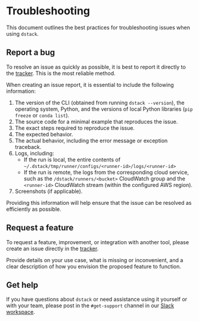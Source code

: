 # Troubleshooting

This document outlines the best practices for troubleshooting issues when using `dstack`.

## Report a bug

To resolve an issue as quickly as possible, it is best to report it directly to the [tracker](https://github.com/dstackai/dstack/issues). 
This is the most reliable method.

When creating an issue report, it is essential to include the following information:


1. The version of the CLI (obtained from running `dstack --version`), the operating system, 
   Python, and the versions of local Python libraries (`pip freeze` or `conda list`).
2. The source code for a minimal example that reproduces the issue.
3. The exact steps required to reproduce the issue.
4. The expected behavior.
5. The actual behavior, including the error message or exception traceback.
6. Logs, including:
   - If the run is local, the entire contents of `~/.dstack/tmp/runner/configs/<runner-id>/logs/<runner-id>`
   - If the run is remote, the logs from the corresponding cloud service, such as the `/dstack/runners/<bucket>` 
     CloudWatch group and the `<runner-id>` CloudWatch stream (within the configured AWS region).
7. Screenshots (if applicable).

Providing this information will help ensure that the issue can be resolved as efficiently as possible.

## Request a feature

To request a feature, improvement, or integration with another tool, please create an issue directly in the
[tracker](https://github.com/dstackai/dstack/issues).

Provide details on your use case, what is missing or inconvenient, and a clear description of how you envision the proposed feature to function.

## Get help

If you have questions about `dstack` or need assistance using it yourself or with your team, please post in the 
`#get-support` channel in our [Slack workspace](https://join.slack.com/t/dstackai/shared_invite/zt-xdnsytie-D4qU9BvJP8vkbkHXdi6clQ).
